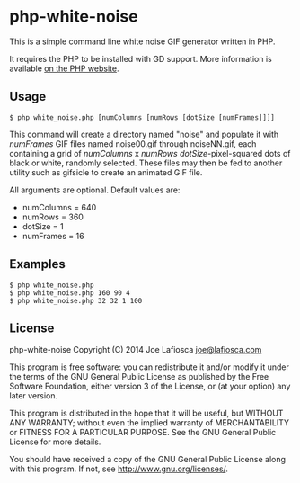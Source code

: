 php-white-noise
===============

This is a simple command line white noise GIF generator written in PHP.

It requires the PHP to be installed with GD support. More information is available [on the PHP website](http://php.net/manual/en/ref.image.php).

Usage
-----

```
$ php white_noise.php [numColumns [numRows [dotSize [numFrames]]]]
```

This command will create a directory named "noise" and populate it with *numFrames* GIF files named noise00.gif through noiseNN.gif, each containing a grid of *numColumns* x *numRows* *dotSize*-pixel-squared dots of black or white, randomly selected. These files may then be fed to another utility such as gifsicle to create an animated GIF file.

All arguments are optional. Default values are:
* numColumns = 640
* numRows = 360
* dotSize = 1
* numFrames = 16

Examples
--------

```
$ php white_noise.php
$ php white_noise.php 160 90 4
$ php white_noise.php 32 32 1 100
```

License
-------

php-white-noise
Copyright (C) 2014  Joe Lafiosca <joe@lafiosca.com>

This program is free software: you can redistribute it and/or modify
it under the terms of the GNU General Public License as published by
the Free Software Foundation, either version 3 of the License, or
(at your option) any later version.

This program is distributed in the hope that it will be useful,
but WITHOUT ANY WARRANTY; without even the implied warranty of
MERCHANTABILITY or FITNESS FOR A PARTICULAR PURPOSE.  See the
GNU General Public License for more details.

You should have received a copy of the GNU General Public License
along with this program.  If not, see <http://www.gnu.org/licenses/>.
